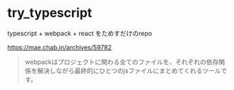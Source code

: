 # try_typescript
typescript + webpack + react
をためすだけのrepo

https://mae.chab.in/archives/59782
>webpackはプロジェクトに関わる全てのファイルを、それぞれの依存関係を解決しながら最終的にひとつのjsファイルにまとめてくれるツールです。

